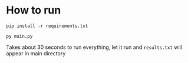 # How to run

`pip install -r requirements.txt`

`py main.py`

Takes about 30 seconds to run everything, let it run and `results.txt` will appear in main directory
